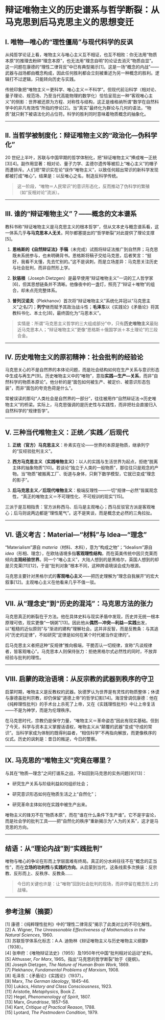 # **辩证唯物主义的历史谱系与哲学断裂：从马克思到后马克思主义的思想变迁**

## Ⅰ. 唯物—唯心的“理性僵局”与现代科学的反讽

从纯哲学论证上看，唯物主义与唯心主义互不相证，也互不相败：你无法用“物质本原”的推理去粉碎“理念本原”，也无法用“理念自明”的论证去消灭“物质自显”。这一问题在康德的“理性二律背反”中已有典型揭示[1]。这是一场“概念的内战”——武器与战场都由概念构成，因此任何胜利都会立刻被重述为另一种概念的胜利。逻辑打不过逻辑，只能转向历史与实践。

传统印象把“唯物主义＝更科学、唯心主义＝不科学”。但现代前沿科学（相对论、量子理论、规范场、乃至当代高能物理的数学化）恰恰呈现出一种“客观唯心主义”的侧影：世界被还原为方程、对称性与结构，这正是维格纳所谓“数学在自然科学中的非凡有效性”所指的悖论[2]。当“真实”最终化为群论与几何的语法，“物质”就只剩下被语法化的占位符。科学的胜利同时意味着物质概念的抽象化。

---

## Ⅱ. 当哲学被制度化：辩证唯物主义的“政治化—伪科学化”

20 世纪上半叶，苏联与中国早期的哲学体制化，把“辩证唯物主义”捧成唯一正统[3][4]。副作用显著：相对论、量子力学、孟德尔遗传等被扣上“唯心主义”的帽子而遭排斥。人们把“常识实在论”误作“唯物主义”，以致任何超出常识的新科学发现都被打成“唯心”。结果是：以反唯心之名，制造反科学传统。

> 这一阶段，“唯物＝人民常识”的意识形态化，反而推动了伪科学的繁殖（如“反相对论”流派）。

---

## Ⅲ. 谁的“辩证唯物主义”？——概念的文本谱系

教科书称“辩证唯物主义是马克思主义的根本哲学”，但从文本史与概念谱系看，这一体系几乎**与马克思本人无关**。阿尔都塞提出的“哲学断裂”对此提供了理论支撑[5]。

1. **恩格斯的《自然辩证法》手稿**（未完成）试图将辩证法推广到自然界；马克思既未系统参与，也未明确背书。恩格斯将稿子交给马克思，后者笑言：“挺好，我看不太懂，先去忙别的。”这不是讽刺，而是立场差异：马克思关注历史与社会批判，而非自然形上学。

2. **狄慈根**（Joseph Dietzgen）是最早使用“辩证唯物主义”一词的工人哲学家[6]，但其思想链条并不清晰。他像夜中的一盏灯，照亮了“辩证＋唯物”的组合，却未点亮完整体系。

3. **普列汉诺夫**（Plekhanov）首次将“辩证唯物主义”系统化并冠以“马克思主义”之名[7]；**列宁**继而赋予其政治战斗性；**毛泽东**以《实践论》《矛盾论》将其教科书化、本土化[8]，最终固化为“马恩本义”。

> 实情是：所谓“马克思主义哲学的三大组成部分”中，只有**历史唯物主义**最贴近马克思本人；“辩证唯物主义”更像“恩格斯＋俄国学派＋本土理论”的三段合金。

---

## Ⅳ. 历史唯物主义的原初精神：社会批判的经验论

马克思关心的不是自然界的本体论问题，而是社会结构如何在生产关系与意识形态中生成与再生产[9]。历史唯物主义中的“唯物”，意指**实践—生产—关系**，而非“自然科学的物质本原论”。他分析的是“面包如何被生产、被定价、被意识形态包装”，而非“面包的夸克色荷是什么”。

常被误读的那句“人类社会是自然界的一部分”，往往被用作“自然辩证法→历史唯物主义”的桥梁。实际上，马克思强调的是历史性与实践性，而非把社会直接归入自然科学的“规律哲学”。

---

## Ⅴ. 三种当代唯物主义：正统／实践／后现代

1. **正统（官方）马克思主义**：朴素实在论——世界的本原是物质，继承列宁的“反经验批判主义”。

2. **西方马克思主义（实践唯物主义）**：以人的实践与生活世界为起点，拒绝“脱离主体的抽象物质”[10]。若谈论“独立于人类的一般物质”，那往往只是观念的产物。当“物质”被搬离工厂、街道与身体，只剩下数学模型，它就已变成“理念的影子”。

3. **后马克思主义／后现代唯物主义**：极端反理性——一切“规律—必然”皆属观念性，“真正的唯物主义＝不可理性化、不可规训的现实”[15]。

三派于是互相指责：官方派称西马、后马是主观唯心；西马反驳官方派是客观唯心；后马则说两边都是“理性尾气”。这不是笑谈，而是概念史必然的三角拉扯。

---

## Ⅵ. 语义考古：Material—“材料”与 Idea—“理念”

“Materialism”源自 *materia*（材料、木料），意为“构成之物”；“Idealism”源自 *idea*（形相、理念），在欧陆语境多指**客观理性结构**，而在英美传统中因贝克莱而倾向**主观经验世界**。同一个“唯心主义”，大陆人想到的是黑格尔，英国人想到的却是贝克莱[11][12]，于是“批判对象”根本不同，这种跨语境误会成为根源。

马克思主要针对黑格尔式的**客观唯心主义**——把历史理解为“理念自我展开”的宏大叙事[12]。主观唯心主义在他看来几乎不值一驳。

---

## Ⅶ. 从“理念史”到“历史的混沌”：马克思方法的张力

马克思真正的断裂在于方法。他在具体史料与现实矛盾中发现，历史并无统一根本原理可依，现实更像“一锅粥”[13]。因此他从**偶然—冲突—利益—实践**出发，以“粗糙的近似原则”与“渐进的建构”理解社会。这并非反智，而是反教条：与其追问“历史的定律”，不如研究“定律是如何在某个时代被当作定律的”。

后马克思主义者把这种“反规律”推向极端，干脆否认一切规律，宣称“凡谈规律者，皆客观唯心”。马克思本人则保持张力：拒绝黑格尔式必然性的同时，不放弃经验与批判的理性。

---

## Ⅷ. 启蒙的政治语境：从反宗教的武器到秩序的守卫

启蒙时期，唯物主义是反教权的武器。狄德罗认为世界是有灵性的物质整体；休谟与康德虽批判宗教，却仍保留“道德上帝”的哲学幻影[14]。海涅曾调侃康德：他在《纯粹理性批判》的手术台上杀死了上帝，又在《实践理性批判》中让上帝复活——不是为神学，而是为伦理秩序。

在马克思时代，宗教仍是保守力量，“唯物主义＝革命姿态”因此有现实基础。但到了今天，科学与资本主义掌握话语权，唯物主义从“颠覆的武器”变成“守成的常识”。当科学家成为体制的既得利益者，“相信科学”不再指向解放，而更像秩序的仪式。历史的讽刺是：昔日的叛逆，今日的警察。

---

## Ⅸ. 马克思的“唯物主义”究竟在哪里？

与其在“物质—理念”之间打谱系之战，不如回到马克思的实务问题[9][13]：

- 研究生产关系与阶级利益如何组织社会；

- 研究意识形态如何在物质生活之上“自然化”；

- 研究革命主体如何在实践中被生产出来。

唯物主义的锋刃不在“物质本原”，而在“谁在什么条件下生产谁”。它不是宇宙论，而是社会学的批判工具——把“自然化的秩序”重新揭示为“人为的关系”，这才是马克思的方向。

---

## 结语：从“理论内战”到“实践批判”

唯物与唯心的争论在形而上学层面难有终局。真正的分水岭往往不在“概念的正当性”，而在**立场的功利性**与**实践的方向**。从启蒙到当代，这条线索多次换装：反宗教、反形而上、反秩序、反教条……

> 今日的关键也许是：让“唯物”回到社会批判的现场，而非停留在概念形上的战壕。

---

## 参考注解（摘要）

[1] 康德：《纯粹理性批判》中的“理性二律背反”揭示了此类对立的不可化解性。  
[2] A. Wigner, *The Unreasonable Effectiveness of Mathematics in the Natural Sciences*, 1960.  
[3] 苏联哲学体系化标志：A.A. 迪勃林《辩证唯物主义与历史唯物主义纲要》（1938）。  
[4] 张申府：《唯物辩证法史》（1955）及1950年代中国“批判相对论运动”史料。  
[5] Althusser, *For Marx*, 1965。指出“马克思的哲学断裂”始于《提纲》。  
[6] Joseph Dietzgen, *The Nature of Human Brain Work*, 1869.  
[7] Plekhanov, *Fundamental Problems of Marxism*, 1908.  
[8] 毛泽东：《矛盾论》《实践论》（1937）。  
[9] Marx, *The German Ideology*, 1845–46.  
[10] Lukács, *History and Class Consciousness*, 1923.  
[11] Aristotle, *Metaphysics*, Book Z.  
[12] Hegel, *Phenomenology of Spirit*, 1807.  
[13] Marx, *Grundrisse*, 1857–58.  
[14] Kant, *Critique of Practical Reason*, 1788.  
[15] Lyotard, *The Postmodern Condition*, 1979.
